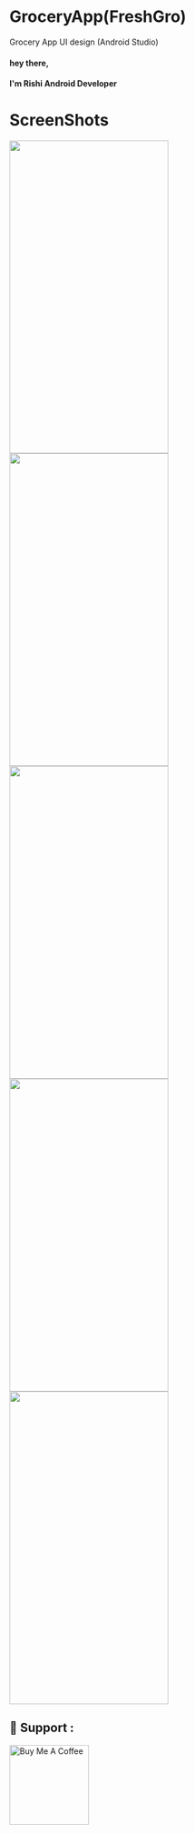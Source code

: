 # GroceryApp(FreshGro)
Grocery App UI design (Android Studio)
#### hey there,
#### I'm Rishi Android Developer
# ScreenShots
<img src="https://user-images.githubusercontent.com/42550296/109974348-77111b00-7d1f-11eb-83e5-4ac1c9a4d8ad.png" width="280" height="550">
<img src="https://user-images.githubusercontent.com/42550296/109974441-94de8000-7d1f-11eb-9d30-6d4a3613b111.png" width="280" height="550">
<img src="https://user-images.githubusercontent.com/42550296/109974521-aaec4080-7d1f-11eb-9598-d0a139b66e08.png" width="280" height="550">
<img src="https://user-images.githubusercontent.com/42550296/109974612-c0fa0100-7d1f-11eb-9f87-298d7b29d042.png" width="280" height="550">
<img src="https://user-images.githubusercontent.com/42550296/109974728-dc650c00-7d1f-11eb-8cab-3484270155b6.png" width="280" height="550">

## :sparkling_heart: Support :

<a href="https://www.buymeacoffee.com/rushikeshm" target="_blank"><img src="https://cdn.buymeacoffee.com/buttons/lato-orange.png" alt="Buy Me A Coffee" width="140px" heigh="50px" ></a>
